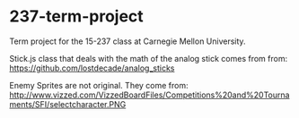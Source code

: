 237-term-project
================

Term project for the 15-237 class at Carnegie Mellon University.

Stick.js class that deals with the math of the analog stick comes from from: 
https://github.com/lostdecade/analog_sticks

Enemy Sprites are not original. They come from:
http://www.vizzed.com/VizzedBoardFiles/Competitions%20and%20Tournaments/SFI/selectcharacter.PNG